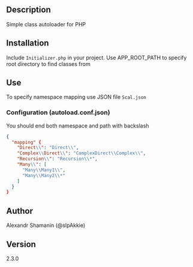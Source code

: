 ## Description

Simple class autoloader for PHP

## Installation

Include `Initializer.php` in your project.
Use APP_ROOT_PATH to specify root directory to find classes from

## Use

To specify namespace mapping use JSON file `Scal.json`

### Configuration (autoload.conf.json)

You should end both namespace and path with backslash

```json
{
  "mapping" {
    "Direct\\": "Direct\\",
    "Complex\\Direct\\": "ComplexDirect\\Complex\\",
    "Recursion\\": "Recursion\\*",
    "Many\\": [
      "Many\\Many1\\",
      "Many\\Many2\\*"
    ]
  }
}
```

## Author

Alexandr Shamanin (@slpAkkie)

## Version

2.3.0
